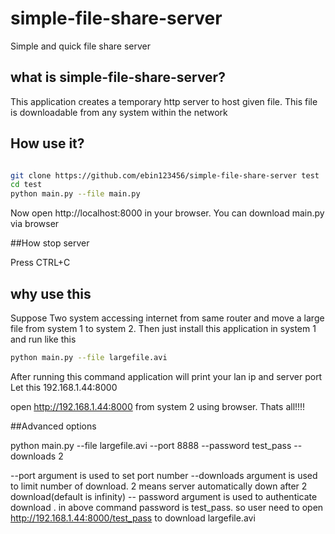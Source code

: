 simple-file-share-server
========================

Simple and quick file share server

## what is simple-file-share-server?

This application creates a temporary http server to host given file.
This file is downloadable from any system within the network

## How use it?
```bash

git clone https://github.com/ebin123456/simple-file-share-server test
cd test
python main.py --file main.py
```
Now open http://localhost:8000  in your browser. You can download main.py via browser

##How stop server

Press CTRL+C

## why use this

Suppose Two system accessing internet from same router and move a large file from system 1 to system 2. Then just install this application in system 1 and run like this
```bash
python main.py --file largefile.avi
```
After running this command application will print your lan ip and server port
Let  this 192.168.1.44:8000

open http://192.168.1.44:8000  from system 2 using browser. Thats all!!!!

##Advanced options

python main.py --file largefile.avi --port 8888 --password  test_pass --downloads 2

--port argument is used to set port number
--downloads  argument is used to  limit number of download. 2 means server automatically down after 2 download(default is infinity)
-- password  argument is used to authenticate download . in above command password is test_pass. 
so user need to open http://192.168.1.44:8000/test_pass to download largefile.avi


